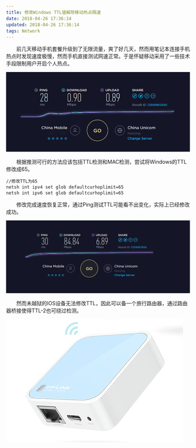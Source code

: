 ```yaml
---
title: 修改Windows TTL值解除移动热点限速
date: 2018-04-26 17:36:14
updated: 2018-04-26 17:36:14
tags: Network
---
```


　　前几天移动手机套餐升级到了无限流量，爽了好几天，然而用笔记本连接手机热点时发现速度极慢，然而手机直接测试网速正常。于是怀疑移动采用了一些技术手段限制用户开启个人热点。

![TTL64](/images/TTL64.png)

<!-- more --> 

　　根据推测可行的方法应该包括TTL检测和MAC检测，尝试将Windows的TTL修改成65。

```
//修改TTL为65
netsh int ipv4 set glob defaultcurhoplimit=65
netsh int ipv6 set glob defaultcurhoplimit=65
```

　　修改完成速度恢复正常，通过Ping测试TTL可能看不出变化，实际上已经修改成功。

![TTL65](/images/TTL65.png)

　　然而未越狱的IOS设备无法修改TTL，因此可以备一个旅行路由器，通过路由器桥接使得TTL-2也可绕过检测。

![wr802n](/images/wr802n.png)
